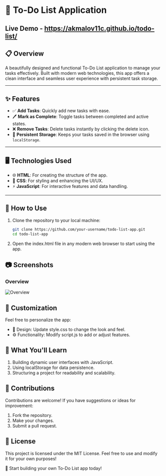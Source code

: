 # 📝 To-Do List Application

## Live Demo - https://akmalov11c.github.io/todo-list/

## 📋 Overview
A beautifully designed and functional To-Do List application to manage your tasks effectively. Built with modern web technologies, this app offers a clean interface and seamless user experience with persistent task storage.

---

## ✨ Features
- ✅ **Add Tasks**: Quickly add new tasks with ease.
- 🖊️ **Mark as Complete**: Toggle tasks between completed and active states.
- ❌ **Remove Tasks**: Delete tasks instantly by clicking the delete icon.
- 💾 **Persistent Storage**: Keeps your tasks saved in the browser using `localStorage`.

---

## 🖥️ Technologies Used
- 🌐 **HTML**: For creating the structure of the app.
- 🎨 **CSS**: For styling and enhancing the UI/UX.
- ⚡ **JavaScript**: For interactive features and data handling.

---

## 🚀 How to Use

1. Clone the repository to your local machine:
   
   ```bash
   git clone https://github.com/your-username/todo-list-app.git
   cd todo-list-app
2. Open the index.html file in any modern web browser to start using the app.

## 📷 Screenshots

### Overview   
![Overview](screenshot/overview.png)  

## 🔧 Customization

Feel free to personalize the app:

 - 🎨 Design: Update style.css to change the look and feel.
 - ⚙️ Functionality: Modify script.js to add or adjust features.

## 🌟 What You'll Learn

1. Building dynamic user interfaces with JavaScript.
2. Using localStorage for data persistence.
3. Structuring a project for readability and scalability.

## 🤝 Contributions

Contributions are welcome! If you have suggestions or ideas for improvement:

1. Fork the repository.
2. Make your changes.
3. Submit a pull request.

## 📜 License

This project is licensed under the MIT License.
Feel free to use and modify it for your own purposes!

🎉 Start building your own To-Do List app today!
